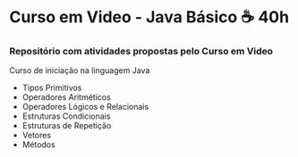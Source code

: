 # Curso em Video - Java Básico ☕ 40h

### Repositório com atividades propostas pelo Curso em Video

Curso de iniciação na linguagem Java

- Tipos Primitivos
- Operadores Aritméticos
- Operadores Lógicos e Relacionais
- Estruturas Condicionais
- Estruturas de Repetição
- Vetores
- Métodos
